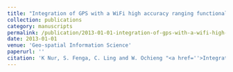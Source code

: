 ```yaml
---
title: "Integration of GPS with a WiFi high accuracy ranging functionality"
collection: publications
category: manuscripts
permalink: /publication/2013-01-01-integration-of-gps-with-a-wifi-high-accuracy-ranging-functionality
date: 2013-01-01
venue: 'Geo-spatial Information Science'
paperurl: ''
citation: 'K Nur, S. Fenga, C. Ling and W. Ochieng "<a href=''>Integration of GPS with a WiFi high accuracy ranging functionality</a>", Geo-spatial Information Science, vol. 16, no. 3, pp. 155-168, 2013.'
---
```

